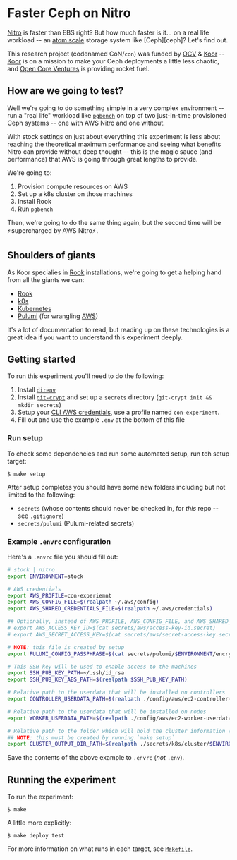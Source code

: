 # Faster Ceph on Nitro

[Nitro][aws-nitro] is faster than EBS right? But how much faster is it... on a real life workload -- an [atom scale][cern-ceph] storage system like [Ceph][ceph]? Let's find out.

This research project (codenamed CoN/`con`) was funded by [OCV][ocv] & [Koor][koor] -- [Koor][koor] is on a mission to make your Ceph deployments a little less chaotic, and [Open Core Ventures][ocv] is providing rocket fuel.

## How are we going to test?

Well we're going to do something simple in a very complex environment -- run a "real life" workload like [`pgbench`][pgbench] on top of two just-in-time provisioned Ceph systems -- one with AWS Nitro and one without.

With stock settings on just about everything this experiment is less about reaching the theoretical maximum performance and seeing what benefits Nitro can provide without deep thought -- this is the magic sauce (and performance) that AWS is going through great lengths to provide.

We're going to:

1. Provision compute resources on AWS
2. Set up a k8s cluster on those machines
3. Install Rook
4. Run `pgbench`

Then, we're going to do the same thing again, but the second time will be ⚡supercharged by AWS Nitro⚡.

## Shoulders of giants

As Koor specialies in [Rook][rook] installations, we're going to get a helping hand from all the giants we can:

- [Rook][rook]
- [k0s][k0s]
- [Kubernetes][k8s]
- [Pulumi][pulumi] (for wrangling [AWS][aws])

It's a lot of documentation to read, but reading up on these technologies is a great idea if you want to understand this experiment deeply.

## Getting started

To run this experiment you'll need to do the following:

1. Install [`direnv`][direnv]
2. Install [`git-crypt`][git-crypt] and set up a `secrets` directory (`git-crypt init && mkdir secrets`)
2. Setup your [CLI AWS credentials][aws-credentials], use a profile named `con-experiment`.
3. Fill out and use the example `.env` at the bottom of this file

### Run setup

To check some dependencies and run some automated setup, run teh setup target:

```console
$ make setup
```

After setup completes you should have some new folders including but not limited to the following:

- `secrets` (whose contents should never be checked in, for *this* repo -- see `.gitignore`)
- `secrets/pulumi` (Pulumi-related secrets)

### Example `.envrc` configuration

Here's a `.envrc` file you should fill out:

```bash
# stock | nitro
export ENVIRONMENT=stock

# AWS credentials
export AWS_PROFILE=con-experiemnt
export AWS_CONFIG_FILE=$(realpath ~/.aws/config)
export AWS_SHARED_CREDENTIALS_FILE=$(realpath ~/.aws/credentials)

## Optionally, instead of AWS_PROFILE, AWS_CONFIG_FILE, and AWS_SHARED_CREDENTIALS_FILE...
# export AWS_ACCESS_KEY_ID=$(cat secrets/aws/access-key-id.secret)
# export AWS_SECRET_ACCESS_KEY=$(cat secrets/aws/secret-access-key.secret)

# NOTE: this file is created by setup
export PULUMI_CONFIG_PASSPHRASE=$(cat secrets/pulumi/$ENVIRONMENT/encryption.secret)

# This SSH key will be used to enable access to the machines
export SSH_PUB_KEY_PATH=~/.ssh/id_rsa
export SSH_PUB_KEY_ABS_PATH=$(realpath $SSH_PUB_KEY_PATH)

# Relative path to the userdata that will be installed on controllers
export CONTROLLER_USERDATA_PATH=$(realpath ./config/aws/ec2-controller-userdata.bash)

# Relative path to the userdata that will be installed on nodes
export WORKER_USERDATA_PATH=$(realpath ./config/aws/ec2-worker-userdata.bash)

# Relative path to the folder which will hold the cluster information (ex. ip addresses) after creation
## NOTE: this must be created by running `make setup`
export CLUSTER_OUTPUT_DIR_PATH=$(realpath ./secrets/k8s/cluster/$ENVIRONMENT)
```

Save the contents of the above example to `.envrc` (*not* `.env`).

## Running the experiment

To run the experiment:

```console
$ make
```

A little more explicitly:

```console
$ make deploy test
```

For more information on what runs in each target, see [`Makefile`](./Makefile).

[aws-nitro]: https://aws.amazon.com/ec2/nitro/
[cern-ceph]: https://www.youtube.com/watch?v=OopRMUYiY5E
[koor]: https://koor.tech
[k0s]: https://github.com/k0sproject/k0s
[k8s]: https://kubernetes.io
[ocv]: https://opencoreventures.com/
[aws-credentials]: https://docs.aws.amazon.com/cli/latest/userguide/cli-configure-files.html
[aws]: https://aws.amazon.com
[pulumi]: https://pulumi.com
[pgbench]: https://www.postgresql.org/docs/current/pgbench.html
[direnv]: https://direnv.net
[rook]: https://rook.io/docs
[git-crypt]: https://www.agwa.name/projects/git-crypt/
